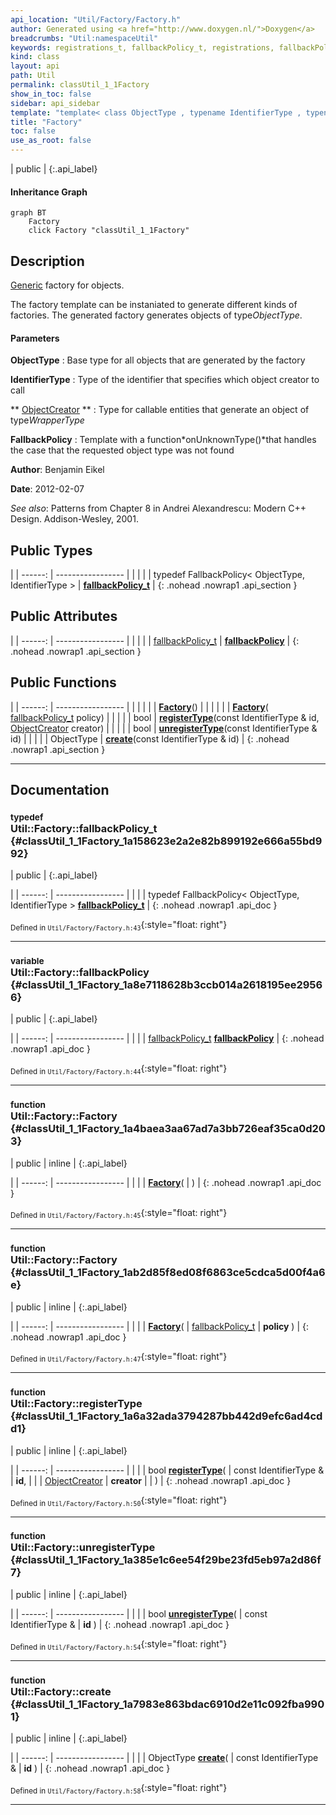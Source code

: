 ```yaml
---
api_location: "Util/Factory/Factory.h"
author: Generated using <a href="http://www.doxygen.nl/">Doxygen</a>
breadcrumbs: "Util:namespaceUtil"
keywords: registrations_t, fallbackPolicy_t, registrations, fallbackPolicy, Factory, Factory, registerType, unregisterType, create
kind: class
layout: api
path: Util
permalink: classUtil_1_1Factory
show_in_toc: false
sidebar: api_sidebar
template: "template< class ObjectType , typename IdentifierType , typename [ObjectCreator](classUtil_1_1ObjectCreator)  , template< class, typename > class FallbackPolicy > "
title: "Factory"
toc: false
use_as_root: false
---
```


| public |
{:.api_label}

#### Inheritance Graph

```mermaid
graph BT
	Factory
	click Factory "classUtil_1_1Factory"
```

## Description

[Generic](classUtil_1_1Generic) factory for objects.

The factory template can be instaniated to generate different kinds of factories. The generated factory generates objects of type*ObjectType*.


#### Parameters
**ObjectType**
:  Base type for all objects that are generated by the factory



**IdentifierType**
:  Type of the identifier that specifies which object creator to call



** [ObjectCreator](classUtil_1_1ObjectCreator) **
:  Type for callable entities that generate an object of type*WrapperType*



**FallbackPolicy**
:  Template with a function*onUnknownType()*that handles the case that the requested object type was not found





**Author**: Benjamin Eikel



**Date**: 2012-02-07



*See also*: Patterns from Chapter 8 in Andrei Alexandrescu: Modern C++ Design. Addison-Wesley, 2001.





## Public Types

|
| ------: | ----------------- |
|  | |
| typedef FallbackPolicy< ObjectType, IdentifierType > | **[fallbackPolicy_t](#classUtil_1_1Factory_1a158623e2a2e82b899192e666a55bd992)**  |
{: .nohead .nowrap1 .api_section }


## Public Attributes

|
| ------: | ----------------- |
|  | |
| [fallbackPolicy_t](classUtil_1_1Factory#classUtil_1_1Factory_1a158623e2a2e82b899192e666a55bd992) | **[fallbackPolicy](#classUtil_1_1Factory_1a8e7118628b3ccb014a2618195ee29566)**  |
{: .nohead .nowrap1 .api_section }


## Public Functions

|
| ------: | ----------------- |
|  | |
|  | **[Factory](#classUtil_1_1Factory_1a4baea3aa67ad7a3bb726eaf35ca0d203)**() |
|  | |
|  | **[Factory](#classUtil_1_1Factory_1ab2d85f8ed08f6863ce5cdca5d00f4a6e)**( [fallbackPolicy_t](classUtil_1_1Factory#classUtil_1_1Factory_1a158623e2a2e82b899192e666a55bd992)  policy) |
|  | |
| bool | **[registerType](#classUtil_1_1Factory_1a6a32ada3794287bb442d9efc6ad4cdd1)**(const IdentifierType & id,  [ObjectCreator](classUtil_1_1ObjectCreator)  creator) |
|  | |
| bool | **[unregisterType](#classUtil_1_1Factory_1a385e1c6ee54f29be23fd5eb97a2d86f7)**(const IdentifierType & id) |
|  | |
| ObjectType | **[create](#classUtil_1_1Factory_1a7983e863bdac6910d2e11c092fba9901)**(const IdentifierType & id) |
{: .nohead .nowrap1 .api_section }


-------------------------------------------------------------------

## Documentation

### <small>typedef</small><br/> Util::Factory::fallbackPolicy_t {#classUtil_1_1Factory_1a158623e2a2e82b899192e666a55bd992}

| public |
{:.api_label}

|
| ------: | ----------------- |
|  |
| typedef FallbackPolicy< ObjectType, IdentifierType > **[fallbackPolicy_t](#classUtil_1_1Factory_1a158623e2a2e82b899192e666a55bd992)**  |
{: .nohead .nowrap1 .api_doc }





<sub>Defined in `Util/Factory/Factory.h:43`</sub>{:style="float: right"}

-------------------------------------------------------------------

### <small>variable</small><br/> Util::Factory::fallbackPolicy {#classUtil_1_1Factory_1a8e7118628b3ccb014a2618195ee29566}

| public |
{:.api_label}

|
| ------: | ----------------- |
|  |
| [fallbackPolicy_t](classUtil_1_1Factory#classUtil_1_1Factory_1a158623e2a2e82b899192e666a55bd992) **[fallbackPolicy](#classUtil_1_1Factory_1a8e7118628b3ccb014a2618195ee29566)**  |
{: .nohead .nowrap1 .api_doc }





<sub>Defined in `Util/Factory/Factory.h:44`</sub>{:style="float: right"}

-------------------------------------------------------------------

### <small>function</small><br/> Util::Factory::Factory {#classUtil_1_1Factory_1a4baea3aa67ad7a3bb726eaf35ca0d203}

| public | inline |
{:.api_label}

|
| ------: | ----------------- |
|  |
|  **[Factory](#classUtil_1_1Factory_1a4baea3aa67ad7a3bb726eaf35ca0d203)**( |  ) |
{: .nohead .nowrap1 .api_doc }





<sub>Defined in `Util/Factory/Factory.h:45`</sub>{:style="float: right"}

-------------------------------------------------------------------

### <small>function</small><br/> Util::Factory::Factory {#classUtil_1_1Factory_1ab2d85f8ed08f6863ce5cdca5d00f4a6e}

| public | inline |
{:.api_label}

|
| ------: | ----------------- |
|  |
|  **[Factory](#classUtil_1_1Factory_1ab2d85f8ed08f6863ce5cdca5d00f4a6e)**( |  [fallbackPolicy_t](classUtil_1_1Factory#classUtil_1_1Factory_1a158623e2a2e82b899192e666a55bd992)  | **policy** ) |
{: .nohead .nowrap1 .api_doc }





<sub>Defined in `Util/Factory/Factory.h:47`</sub>{:style="float: right"}

-------------------------------------------------------------------

### <small>function</small><br/> Util::Factory::registerType {#classUtil_1_1Factory_1a6a32ada3794287bb442d9efc6ad4cdd1}

| public | inline |
{:.api_label}

|
| ------: | ----------------- |
|  |
| bool **[registerType](#classUtil_1_1Factory_1a6a32ada3794287bb442d9efc6ad4cdd1)**( | const IdentifierType & | **id**, |
| |  [ObjectCreator](classUtil_1_1ObjectCreator)  | **creator** |
|   ) |
{: .nohead .nowrap1 .api_doc }





<sub>Defined in `Util/Factory/Factory.h:50`</sub>{:style="float: right"}

-------------------------------------------------------------------

### <small>function</small><br/> Util::Factory::unregisterType {#classUtil_1_1Factory_1a385e1c6ee54f29be23fd5eb97a2d86f7}

| public | inline |
{:.api_label}

|
| ------: | ----------------- |
|  |
| bool **[unregisterType](#classUtil_1_1Factory_1a385e1c6ee54f29be23fd5eb97a2d86f7)**( | const IdentifierType & | **id** ) |
{: .nohead .nowrap1 .api_doc }





<sub>Defined in `Util/Factory/Factory.h:54`</sub>{:style="float: right"}

-------------------------------------------------------------------

### <small>function</small><br/> Util::Factory::create {#classUtil_1_1Factory_1a7983e863bdac6910d2e11c092fba9901}

| public | inline |
{:.api_label}

|
| ------: | ----------------- |
|  |
| ObjectType **[create](#classUtil_1_1Factory_1a7983e863bdac6910d2e11c092fba9901)**( | const IdentifierType & | **id** ) |
{: .nohead .nowrap1 .api_doc }





<sub>Defined in `Util/Factory/Factory.h:58`</sub>{:style="float: right"}

-------------------------------------------------------------------

